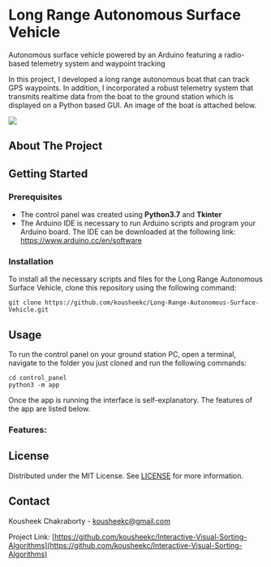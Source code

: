 # Long Range Autonomous Surface Vehicle
Autonomous surface vehicle powered by an Arduino featuring a radio-based telemetry system and waypoint tracking

In this project, I developed a long range autonomous boat that can track GPS waypoints. In addition, I incorporated a robust telemetry system that transmits realtime data from the boat to the ground station which is displayed on a Python based GUI. An image of the boat is attached below.  

<img src="media/sorting.gif">

## About The Project 


## Getting Started
### Prerequisites
* The control panel was created using **Python3.7** and **Tkinter**
* The Arduino IDE is necessary to run Arduino scripts and program your Arduino board. The IDE can be downloaded at the following link: https://www.arduino.cc/en/software

### Installation
To install all the necessary scripts and files for the Long Range Autonomous Surface Vehicle, clone this repository using the following command:
```
git clone https://github.com/kousheekc/Long-Range-Autonomous-Surface-Vehicle.git
```

## Usage
To run the control panel on your ground station PC, open a terminal, navigate to the folder you just cloned and run the following commands:
```
cd control_panel
python3 -m app
```
Once the app is running the interface is self-explanatory. The features of the app are listed below.

### Features:


## License
Distributed under the MIT License. See [LICENSE](LICENSE) for more information.

## Contact
Kousheek Chakraborty - kousheekc@gmail.com

Project Link: [https://github.com/kousheekc/Interactive-Visual-Sorting-Algorithms](https://github.com/kousheekc/Interactive-Visual-Sorting-Algorithms)


<!-- ### Random BST

<img src="media/unbalanced.png" width=640>

### Balanced BST

<img src="media/balanced.png" width=640>

### Sorting an array of length 20 using bubble sort

<img src="media/sorting.gif">

### Dark mode

<img src="media/dark_color_scheme.png" width=640> -->
